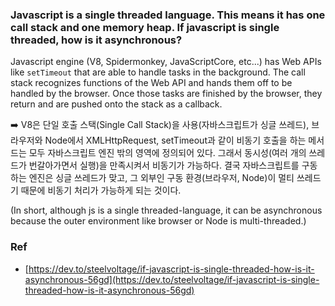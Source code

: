 ### Javascript is a single threaded language. This means it has one call stack and one memory heap. If javascript is single threaded, how is it asynchronous?

Javascript engine (V8, Spidermonkey, JavaScriptCore, etc...) has Web APIs like `setTimeout` that are able to handle tasks in the background. The call stack recognizes functions of the Web API and hands them off to be handled by the browser. Once those tasks are finished by the browser, they return and are pushed onto the stack as a callback.

➡️ V8은 단일 호출 스택(Single Call Stack)을 사용(자바스크립트가 싱글 쓰레드), 브라우저와 Node에서 XMLHttpRequest, setTimeout과 같이 비동기 호출을 하는 메서드는 모두 자바스크립트 엔진 밖의 영역에 정의되어 있다. 그래서 동시성(여러 개의 쓰레드가 번갈아가면서 실행)을 만족시켜서 비동기가 가능하다. 결국 자바스크립트를 구동하는 엔진은 싱글 쓰레드가 맞고, 그 외부인 구동 환경(브라우저, Node)이 멀티 쓰레드기 때문에 비동기 처리가 가능하게 되는 것이다.

(In short, although js is a single threaded-language, it can be asynchronous because the outer environment like browser or Node is multi-threaded.)

### Ref

- [https://dev.to/steelvoltage/if-javascript-is-single-threaded-how-is-it-asynchronous-56gd](https://dev.to/steelvoltage/if-javascript-is-single-threaded-how-is-it-asynchronous-56gd)
